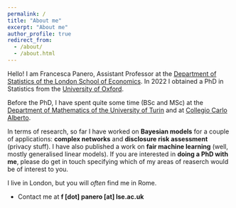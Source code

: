 ```yaml
---
permalink: /
title: "About me"
excerpt: "About me"
author_profile: true
redirect_from: 
  - /about/
  - /about.html
---
```


Hello! I am Francesca Panero, Assistant Professor at the [Department of Statistics of the London School of Economics](https://www.lse.ac.uk/Statistics/People/Dr-Francesca-Panero). In 2022 I obtained a PhD in Statistics from the [University of Oxford](http://www.stats.ox.ac.uk).

Before the PhD, I have spent quite some time (BSc and MSc) at the [Department of Mathematics of the University of Turin](https://dipmath.campusnet.unito.it/do/home.pl) and at [Collegio Carlo Alberto](https://www.carloalberto.org).

In terms of research, so far I have worked on **Bayesian models** for a couple of applications: **complex networks** and **disclosure risk assessment** (privacy stuff). I have also published a work on **fair machine learning** (well, mostly generalised linear models). If you are interested in **doing a PhD with me**, please do get in touch specifying which of my areas of reaserch would be of interest to you.

I live in London, but you will *often* find me in Rome.

* Contact me at **f [dot] panero [at] lse.ac.uk**
